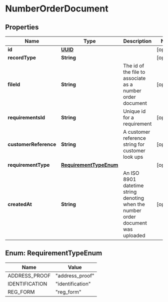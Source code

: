 # NumberOrderDocument

## Properties
Name | Type | Description | Notes
------------ | ------------- | ------------- | -------------
**id** | [**UUID**](UUID.md) |  |  [optional]
**recordType** | **String** |  |  [optional]
**fileId** | **String** | The id of the file to associate as a number order document |  [optional]
**requirementsId** | **String** | Unique id for a requirement |  [optional]
**customerReference** | **String** | A customer reference string for customer look ups |  [optional]
**requirementType** | [**RequirementTypeEnum**](#RequirementTypeEnum) |  |  [optional]
**createdAt** | **String** | An ISO 8901 datetime string denoting when the number order document was uploaded |  [optional]

<a name="RequirementTypeEnum"></a>
## Enum: RequirementTypeEnum
Name | Value
---- | -----
ADDRESS_PROOF | &quot;address_proof&quot;
IDENTIFICATION | &quot;identification&quot;
REG_FORM | &quot;reg_form&quot;

